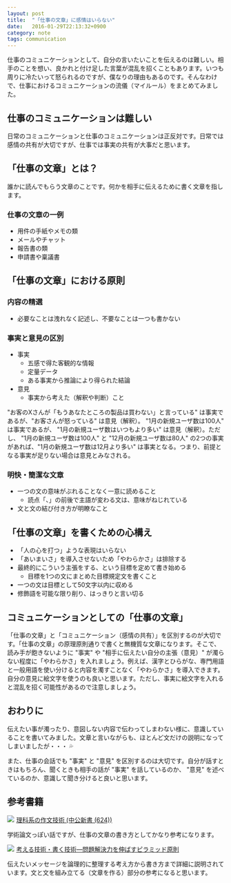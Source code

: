 ```yaml
---
layout: post
title:  "「仕事の文章」に感情はいらない"
date:   2016-01-29T22:13:32+0900
category: note
tags: communication
---
```


仕事のコミュニケーションとして、自分の言いたいことを伝えるのは難しい。相手のことを想い、良かれと付け足した言葉が混乱を招くこともあります。いつも周りに冷たいって怒られるのですが、僕なりの理由もあるのです。そんなわけで、仕事におけるコミュニケーションの流儀（マイルール）をまとめてみました。

## 仕事のコミュニケーションは難しい

日常のコミュニケーションと仕事のコミュニケーションは正反対です。日常では感情の共有が大切ですが、仕事では事実の共有が大事だと思います。

## 「仕事の文章」とは？

誰かに読んでもらう文章のことです。何かを相手に伝えるために書く文章を指します。

### 仕事の文章の一例

- 用件の手紙やメモの類
- メールやチャット
- 報告書の類
- 申請書や稟議書

## 「仕事の文章」における原則

### 内容の精選

- 必要なことは洩れなく記述し、不要なことは一つも書かない

### 事実と意見の区別

- 事実
    - 五感で得た客観的な情報
    - 定量データ
    - ある事実から推論により得られた結論
- 意見
    - 事実から考えた（解釈や判断）こと

"お客のXさんが「もうあなたところの製品は買わない」と言っている" は事実であるが、"お客さんが怒っている" は意見（解釈）。 "1月の新規ユーザ数は100人" は事実であるが、 "1月の新規ユーザ数はいつもより多い" は意見（解釈）。ただし、 "1月の新規ユーザ数は100人" と "12月の新規ユーザ数は80人" の2つの事実があれば、"1月の新規ユーザ数は12月より多い" は事実となる。つまり、前提となる事実が足りない場合は意見とみなされる。

### 明快・簡潔な文章

- 一つの文の意味がぶれることなく一意に読めること
    - 読点「、」の前後で主語が変わる文は、意味がねじれている
- 文と文の結び付き方が明瞭なこと

## 「仕事の文章」を書くための心構え

- 「人の心を打つ」ような表現はいらない
- 「あいまいさ」を導入させないため「やわらかさ」は排除する
- 最終的にこういう主張をする、という目標を定めて書き始める
    - 目標を1つの文にまとめた目標規定文を書くこと
- 一つの文は目標として50文字以内に収める
- 修飾語を可能な限り削り、はっきりと言い切る

## コミュニケーションとしての「仕事の文章」

「仕事の文章」と「コミュニケーション（感情の共有）」を区別するのが大切です。「仕事の文章」の原理原則通りで書くと無機質な文章になります。そこで、読み手が飽きないように "事実" や "相手に伝えたい自分の主張（意見）" が濁らない程度に「やわらかさ」を入れましょう。例えば、漢字とひらがな、専門用語と一般用語を使い分けると内容を濁すことなく「やわらかさ」を導入できます。自分の意見に絵文字を使うのも良いと思います。ただし、事実に絵文字を入れると混乱を招く可能性があるので注意しましょう。

## おわりに

伝えたい事が濁ったり、意図しない内容で伝わってしまわない様に、意識していることを書いてみました。文章と言いながらも、ほとんど文だけの説明になってしまいましたが・・・ :sweat_drops:

また、仕事の会話でも "事実" と "意見" を区別するのは大切です。自分が話すときはもちろん、聞くときも相手の話が "事実" を話しているのか、 "意見" を述べているのか、意識して聞き分けると良いと思います。

## 参考書籍

<a rel="nofollow" href="http://www.amazon.co.jp/gp/product/4121006240/ref=as_li_ss_il?ie=UTF8&camp=247&creative=7399&creativeASIN=4121006240&linkCode=as2&tag=yulii-22"><img border="0" src="http://ws-fe.amazon-adsystem.com/widgets/q?_encoding=UTF8&ASIN=4121006240&Format=_SL110_&ID=AsinImage&MarketPlace=JP&ServiceVersion=20070822&WS=1&tag=yulii-22" ></a><img src="http://ir-jp.amazon-adsystem.com/e/ir?t=yulii-22&l=as2&o=9&a=4121006240" width="1" height="1" border="0" alt="" style="border:none !important; margin:0px !important;" />
<a rel="nofollow" href="http://www.amazon.co.jp/gp/product/4121006240/ref=as_li_ss_tl?ie=UTF8&camp=247&creative=7399&creativeASIN=4121006240&linkCode=as2&tag=yulii-22">理科系の作文技術 (中公新書 (624))</a><img src="http://ir-jp.amazon-adsystem.com/e/ir?t=yulii-22&l=as2&o=9&a=4121006240" width="1" height="1" border="0" alt="" style="border:none !important; margin:0px !important;" />

学術論文っぽい話ですが、仕事の文章の書き方としてかなり参考になります。

<a rel="nofollow" href="http://www.amazon.co.jp/gp/product/4478490279/ref=as_li_ss_il?ie=UTF8&camp=247&creative=7399&creativeASIN=4478490279&linkCode=as2&tag=yulii-22"><img border="0" src="http://ws-fe.amazon-adsystem.com/widgets/q?_encoding=UTF8&ASIN=4478490279&Format=_SL110_&ID=AsinImage&MarketPlace=JP&ServiceVersion=20070822&WS=1&tag=yulii-22" ></a><img src="http://ir-jp.amazon-adsystem.com/e/ir?t=yulii-22&l=as2&o=9&a=4478490279" width="1" height="1" border="0" alt="" style="border:none !important; margin:0px !important;" />
<a rel="nofollow" href="http://www.amazon.co.jp/gp/product/4478490279/ref=as_li_ss_tl?ie=UTF8&camp=247&creative=7399&creativeASIN=4478490279&linkCode=as2&tag=yulii-22">考える技術・書く技術―問題解決力を伸ばすピラミッド原則</a><img src="http://ir-jp.amazon-adsystem.com/e/ir?t=yulii-22&l=as2&o=9&a=4478490279" width="1" height="1" border="0" alt="" style="border:none !important; margin:0px !important;" />

伝えたいメッセージを論理的に整理する考え方から書き方まで詳細に説明されています。文と文を組み立てる（文章を作る）部分の参考になると思います。
